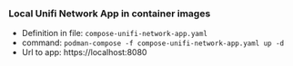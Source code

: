 
### Local Unifi Network App in container images
- Definition in file: `compose-unifi-network-app.yaml`
- command: `podman-compose -f compose-unifi-network-app.yaml up -d`
- Url to app: https://localhost:8080
